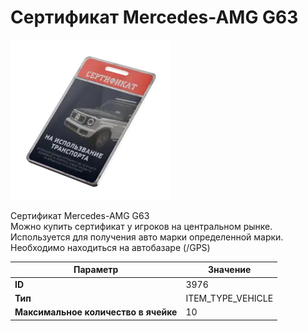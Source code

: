 # Сертификат Mercedes-AMG G63

![Item Image](../img/3976.webp?raw=true)

Сертификат Mercedes-AMG G63<br>Можно купить сертификат у игроков на центральном рынке.<br>Используется для получения авто марки определенной марки.<br>Необходимо находиться на автобазаре (/GPS)


| Параметр | Значение |
|----------|----------|
| **ID** | 3976 |
| **Тип** | ITEM_TYPE_VEHICLE |
| **Максимальное количество в ячейке** | 10 |

